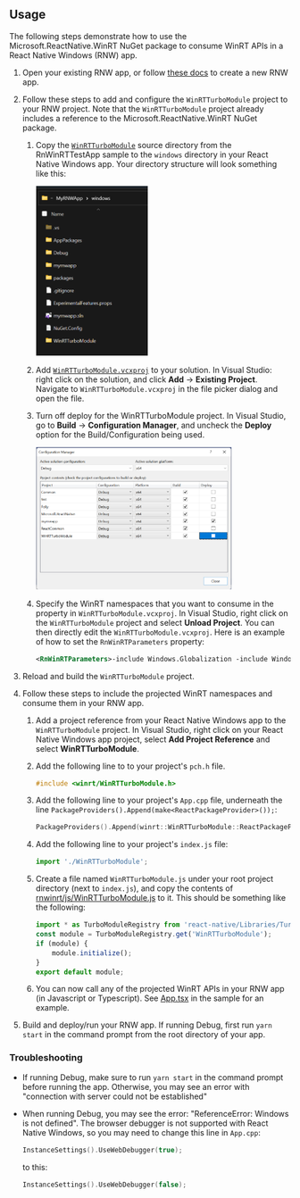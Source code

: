 ## Usage 

The following steps demonstrate how to use the Microsoft.ReactNative.WinRT NuGet package to consume WinRT APIs in a React Native Windows (RNW) app.

1. Open your existing RNW app, or follow [these docs](https://microsoft.github.io/react-native-windows/docs/getting-started) to create a new RNW app.

1. Follow these steps to add and configure the `WinRTTurboModule` project to your RNW project. Note that the `WinRTTurboModule` project already includes a reference to the Microsoft.ReactNative.WinRT NuGet package.

    1. Copy the [`WinRTTurboModule`](../samples/RNWinRTTestApp/windows/WinRTTurboModule) source directory from the RnWinRTTestApp sample to the `windows` directory in your React Native Windows app. Your directory structure will look something like this:

        <img src="images/winrtturbomodule-file-explorer.png" alt="File Explorer folder structure" width="200">

    1. Add [`WinRTTurboModule.vcxproj`](../samples/RNWinRTTestApp/windows/WinRTTurboModule/WinRTTurboModule.vcxproj) to your solution. In Visual Studio: right click on the solution, and click **Add** -> **Existing Project**. Navigate to `WinRTTurboModule.vcxproj` in the file picker dialog and open the file.

    1. Turn off deploy for the WinRTTurboModule project. In Visual Studio, go to **Build** -> **Configuration Manager**, and uncheck the **Deploy** option for the Build/Configuration being used.

        <img src="images/winrtturbomodule-uncheck-deploy.png" alt="Uncheck deploy" width="350">

    1. Specify the WinRT namespaces that you want to consume in the <RnWinRTParameters> property in `WinRTTurboModule.vcxproj`. In Visual Studio, right click on the `WinRTTurboModule` project and select **Unload Project**. You can then directly edit the `WinRTTurboModule.vcxproj`. Here is an example of how to set the `RnWinRTParameters` property:

        ```xml
        <RnWinRTParameters>-include Windows.Globalization -include Windows.Storage</RnWinRTParameters>
        ```

1. Reload and build the `WinRTTurboModule` project.

1. Follow these steps to include the projected WinRT namespaces and consume them in your RNW app.

    1. Add a project reference from your React Native Windows app to the `WinRTTurboModule` project. In Visual Studio, right click on your React Native Windows app project, select **Add Project Reference** and select **WinRTTurboModule**.

    1. Add the following line to to your project's `pch.h` file.

        ```cpp
        #include <winrt/WinRTTurboModule.h>
        ```

    1. Add the following line to your project's `App.cpp` file, underneath the line `PackageProviders().Append(make<ReactPackageProvider>());`:

        ```cpp
        PackageProviders().Append(winrt::WinRTTurboModule::ReactPackageProvider());`
        ```

    1. Add the following line to your project's `index.js` file:

        ```js
        import './WinRTTurboModule';
        ```

    1. Create a file named `WinRTTurboModule.js` under your root project directory (next to `index.js`), and copy the contents of [rnwinrt/js/WinRTTurboModule.js](../rnwinrt/js/WinRTTurboModule.js) to it.  This should be something like the following:

        ```js
        import * as TurboModuleRegistry from 'react-native/Libraries/TurboModule/TurboModuleRegistry';
        const module = TurboModuleRegistry.get('WinRTTurboModule');
        if (module) {
            module.initialize();
        }
        export default module;
        ```

    1. You can now call any of the projected WinRT APIs in your RNW app (in Javascript or Typescript). See [App.tsx](../samples/RNWinRTTestApp/App.tsx) in the sample for an example.  

1. Build and deploy/run your RNW app. If running Debug, first run `yarn start` in the command prompt from the root directory of your app.

### Troubleshooting

- If running Debug, make sure to run `yarn start` in the command prompt before running the app. Otherwise, you may see an error with "connection with server could not be established"

- When running Debug, you may see the error: "ReferenceError: Windows is not defined". The browser debugger is not supported with React Native Windows, so you may need to change this line in `App.cpp`:

    ```cpp
    InstanceSettings().UseWebDebugger(true);
    ```
    to this:
    ```cpp
    InstanceSettings().UseWebDebugger(false);
    ```
